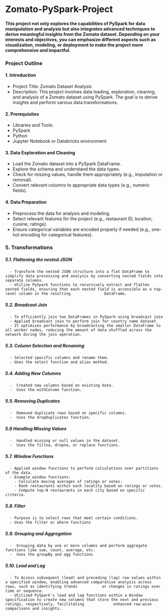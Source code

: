 # Zomato-PySpark-Project

#### This project not only explores the capabilities of PySpark for data manipulation and analysis but also integrates advanced techniques to derive meaningful insights from the Zomato dataset. Depending on your interests and objectives, you can emphasize different aspects such as visualization, modeling, or deployment to make the project more comprehensive and impactful.

### Project Outline

#### 1. Introduction
   - Project Title: Zomato Dataset Analysis
   - Description: This project involves data loading, exploration, cleaning, and analysis of a Zomato dataset using PySpark. The goal is to derive insights and perform                          various data transformations.

#### 2. Prerequisites
   - Libraries and Tools:
   - PySpark
   - Python
   - Jupyter Notebook or Databricks environment

#### 3. **Data Exploration and Cleaning**
   - Load the Zomato dataset into a PySpark DataFrame.
   - Explore the schema and understand the data types.
   - Check for missing values, handle them appropriately (e.g., imputation or removal).
   - Convert relevant columns to appropriate data types (e.g., numeric fields).

#### 4. **Data Preparation**
   - Preprocess the data for analysis and modeling.
   - Select relevant features for the project (e.g., restaurant ID, location, cuisine, ratings).
   - Ensure categorical variables are encoded properly if needed (e.g., one-hot encoding for categorical features).

### 5. **Transformations**
   ##### 5.1. Flattening the nested JSON
      - Transform the nested JSON structure into a flat DataFrame to simplify data processing and analysis by converting nested fields into separate columns.
      - Utilize PySpark functions to recursively extract and flatten nested fields, ensuring that each nested field is accessible as a top-level column in the resulting               DataFrame.

   ##### 5.2. Broadcast Join 
      - To efficiently join two DataFrames in PySpark using broadcast join
      - Applied broadcast join to perform join for country name dataset.
      - It optimizes performance by broadcasting the smaller DataFrame to all worker nodes, reducing the amount of data shuffled across the network during the join operation.

   ##### 5.3. Column Selection and Renaming
      - Selected specific columns and rename them.
      - Uses the select function and alias method.

   ##### 5.4. Adding New Columns
      -  Created new columns based on existing data.
      -  Uses the withColumn function.

   ##### 5.5. Removing Duplicates
      -  Removed duplicate rows based on specific columns.
      -  Uses the dropDuplicates function.

   ##### 5.6 Handling Missing Values
      -  Handled missing or null values in the dataset.
      -  Uses the fillna, dropna, or replace functions.

   ##### 5.7. **Window Functions**
      - Applied window functions to perform calculations over partitions of the data.
      - Example window functions:
        - Calculate moving averages of ratings or votes.
        - Rank restaurants within each locality based on ratings or votes.
        - Compute top-N restaurants in each city based on specific criteria.

   ##### 5.8. Filter
      - Purpose is to select rows that meet certain conditions.
      - Uses the filter or where functions
     
   ##### 5.9. Grouping and Aggregation 
      -  Grouping data by one or more columns and perform aggregate functions like sum, count, average, etc.
      -  Uses the groupBy and agg functions

   ##### 5.10. Lead and Lag
      - To Access subsequent (lead) and preceding (lag) row values within a specified window, enabling advanced comparative analysis across rows, such as identifying trends           or changes in ratings over time or sequence.
      - Utilized PySpark's lead and lag functions within a Window specification to create new columns that store the next and previous ratings, respectively, facilitating             enhanced row-wise comparisons and insights.
